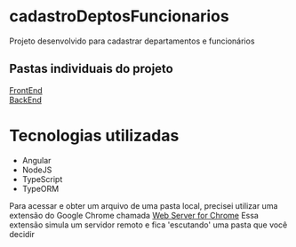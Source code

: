 # cadastroDeptosFuncionarios
Projeto desenvolvido para cadastrar departamentos e funcionários

## Pastas individuais do projeto

[FrontEnd](https://github.com/GiulioBernardi/front-evo) <br>
[BackEnd](https://github.com/GiulioBernardi/api-evo)


# Tecnologias utilizadas

* Angular
* NodeJS
* TypeScript
* TypeORM


Para acessar e obter um arquivo de uma pasta local, precisei utilizar uma extensão do Google Chrome chamada [Web Server for Chrome](https://chrome.google.com/webstore/detail/web-server-for-chrome/ofhbbkphhbklhfoeikjpcbhemlocgigb/related)
Essa extensão simula um servidor remoto e fica 'escutando' uma pasta que você decidir
